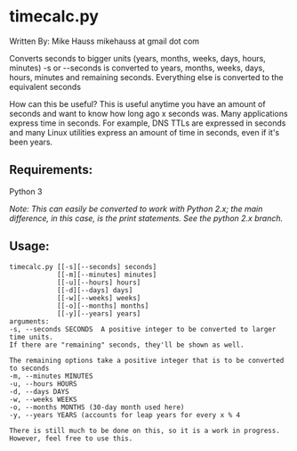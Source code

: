 # timecalc.py

Written By: Mike Hauss mikehauss at gmail dot com

Converts seconds to bigger units (years, months, weeks, days, hours, minutes)
-s or --seconds is converted to years, months, weeks, days, hours, minutes and remaining seconds.
Everything else is converted to the equivalent seconds

How can this be useful?
This is useful anytime you have an amount of seconds and want to know how long ago x seconds was.  Many applications express time in seconds.  For example, DNS TTLs are expressed in seconds and many Linux utilities express an amount of time in seconds, even if it's been years.

## Requirements:
Python 3

_Note: This can easily be converted to work with Python 2.x; the main difference, in this case, is the print statements.  See the python 2.x branch._

## Usage:

```
timecalc.py [[-s][--seconds] seconds]
            [[-m][--minutes] minutes]
            [[-u][--hours] hours]
            [[-d][--days] days]
            [[-w][--weeks] weeks]
            [[-o][--months] months]
            [[-y][--years] years]
arguments:
-s, --seconds SECONDS  A positive integer to be converted to larger time units.
If there are "remaining" seconds, they'll be shown as well.

The remaining options take a positive integer that is to be converted to seconds
-m, --minutes MINUTES
-u, --hours HOURS
-d, --days DAYS
-w, --weeks WEEKS
-o, --months MONTHS (30-day month used here)
-y, --years YEARS (accounts for leap years for every x % 4

There is still much to be done on this, so it is a work in progress.  However, feel free to use this.
```
